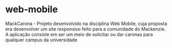 # web-mobile
MackCarona - Projeto desenvolvido na disciplina Web Mobile, cuja proposta era desenvolver um site responsivo feito para a comunidade do Mackenzie. A aplicação consiste em ser um meio de solicitar ou dar caronas para qualquer campus da universidade
